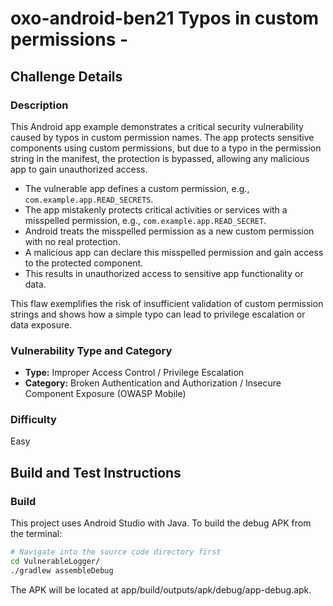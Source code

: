 # oxo-android-ben21 Typos in custom permissions - 

## Challenge Details

### Description

This Android app example demonstrates a critical security vulnerability caused by typos in custom permission names. The app protects sensitive components using custom permissions, but due to a typo in the permission string in the manifest, the protection is bypassed, allowing any malicious app to gain unauthorized access.

-   The vulnerable app defines a custom permission, e.g., `com.example.app.READ_SECRETS`.
-   The app mistakenly protects critical activities or services with a misspelled permission, e.g., `com.example.app.READ_SECRET`.
-   Android treats the misspelled permission as a new custom permission with no real protection.
-   A malicious app can declare this misspelled permission and gain access to the protected component.
-   This results in unauthorized access to sensitive app functionality or data.

This flaw exemplifies the risk of insufficient validation of custom permission strings and shows how a simple typo can lead to privilege escalation or data exposure.

### Vulnerability Type and Category
-   **Type:** Improper Access Control / Privilege Escalation
-   **Category:** Broken Authentication and Authorization / Insecure Component Exposure (OWASP Mobile)

### Difficulty
Easy

## Build and Test Instructions

### Build
This project uses Android Studio with Java. To build the debug APK from the terminal:
```bash
# Navigate into the source code directory first
cd VulnerableLogger/
./gradlew assembleDebug
```
The APK will be located at app/build/outputs/apk/debug/app-debug.apk.
